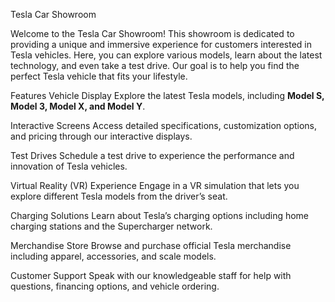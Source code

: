 Tesla Car Showroom

Welcome to the Tesla Car Showroom!
This showroom is dedicated to providing a unique and immersive experience for customers interested in Tesla vehicles. Here, you can explore various models, learn about the latest technology, and even take a test drive.
Our goal is to help you find the perfect Tesla vehicle that fits your lifestyle.

Features
Vehicle Display
Explore the latest Tesla models, including **Model S, Model 3, Model X, and Model Y**.

Interactive Screens
Access detailed specifications, customization options, and pricing through our interactive displays.

Test Drives
Schedule a test drive to experience the performance and innovation of Tesla vehicles.

Virtual Reality (VR) Experience
Engage in a VR simulation that lets you explore different Tesla models from the driver’s seat.

Charging Solutions
Learn about Tesla’s charging options including home charging stations and the Supercharger network.

Merchandise Store
Browse and purchase official Tesla merchandise including apparel, accessories, and scale models.

Customer Support
Speak with our knowledgeable staff for help with questions, financing options, and vehicle ordering.

